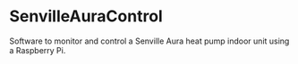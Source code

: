 # SenvilleAuraControl
Software to monitor and control a Senville Aura heat pump indoor unit using a Raspberry Pi.
